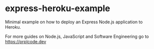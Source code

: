 # express-heroku-example

Minimal example on how to deploy an Express Node.js application to Heroku.

For more guides on Node.js, JavaScript and Software Engineering go to
https://prplcode.dev

